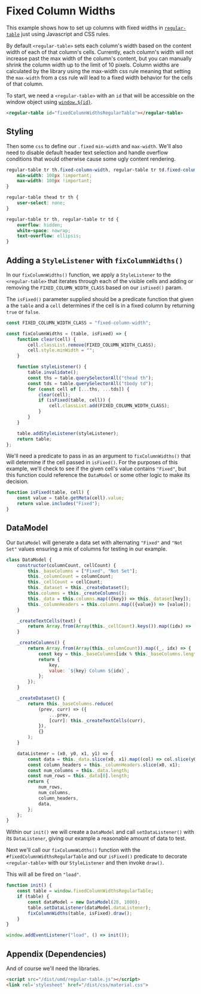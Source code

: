 # Fixed Column Widths

This example shows how to set up columns with fixed widths in
[`regular-table`](https://github.com/jpmorganchase/regular-table) just using
Javascript and CSS rules.

By default `<regular-table>` sets each column's width based on the content width
of each of that column's cells. Currently, each column's width will not increase
past the max width of the column's content, but you can manually shrink the column 
width up to the limit of 10 pixels.
Column widths are calculated by the library using the max-width css rule meaning
that setting the `max-width` from a css rule will lead to a fixed width behavior
for the cells of that column.

To start, we need a `<regular-table>` with an `id` that will be accessible on the window
object using [`window.${id}`](https://stackoverflow.com/questions/18713272/why-do-dom-elements-exist-as-properties-on-the-window-object).

```html
<regular-table id="fixedColumnWidthsRegularTable"></regular-table>
```

## Styling

Then some `css` to define our `.fixed` `min-width` and `max-width`.
We'll also need to disable default header text selection and handle overflow conditions
that would otherwise cause some ugly content rendering.

```css
regular-table tr th.fixed-column-width, regular-table tr td.fixed-column-width {
    min-width: 100px !important;
    max-width: 100px !important;
}

regular-table thead tr th {
    user-select: none;
}

regular-table tr th, regular-table tr td {
    overflow: hidden;
    white-space: nowrap;
    text-overflow: ellipsis;
}
```

## Adding a `StyleListener` with `fixColumnWidths()`

In our `fixColumnWidths()` function, we apply a `StyleListener` to the `<regular-table>`
that iterates through each of the visible cells and adding or removing the
`FIXED_COLUMN_WIDTH_CLASS` based on our `isFixed()` param.

The `isFixed()` parameter supplied should be a predicate function that
given a the `table` and a `cell` determines if the cell is in a fixed column by
returning `true` or `false`.

``` javascript
const FIXED_COLUMN_WIDTH_CLASS = "fixed-column-width";

const fixColumnWidths = (table, isFixed) => {
    function clear(cell) {
        cell.classList.remove(FIXED_COLUMN_WIDTH_CLASS);
        cell.style.minWidth = "";
    }

    function styleListener() {
        table.invalidate();
        const ths = table.querySelectorAll("thead th");
        const tds = table.querySelectorAll("tbody td");
        for (const cell of [...ths, ...tds]) {
            clear(cell);
            if (isFixed(table, cell)) {
                cell.classList.add(FIXED_COLUMN_WIDTH_CLASS);
            }
        }
    }

    table.addStyleListener(styleListener);
    return table;
};
```

We'll need a predicate to pass in as an argument to `fixColumnWidths()` that
will determine if the cell passed in `isFixed()`.
For the purposes of this example, we'll check to see if the given cell's value 
contains `"Fixed"`, but this function could reference the `DataModel` or some other 
logic to make its decision.

``` javascript
function isFixed(table, cell) {
    const value = table.getMeta(cell).value;
    return value.includes("Fixed");
}
```

## DataModel

Our `DataModel` will generate a data set with alternating `"Fixed"` and `"Not Set"`
values ensuring a mix of columns for testing in our example.

``` javascript
class DataModel {
    constructor(columnCount, cellCount) {
        this._baseColumns = ["Fixed", "Not Set"];
        this._columnCount = columnCount;
        this._cellCount = cellCount;
        this._dataset = this._createDataset();
        this.columns = this._createColumns();
        this._data = this.columns.map(({key}) => this._dataset[key]);
        this._columnHeaders = this.columns.map(({value}) => [value]);
    }

    _createTextCells(text) {
        return Array.from(Array(this._cellCount).keys()).map((idx) => `${text} ${idx}`);
    }

    _createColumns() {
        return Array.from(Array(this._columnCount)).map((_, idx) => {
            const key = this._baseColumns[idx % this._baseColumns.length];
            return {
                key,
                value: `${key} Column ${idx}`,
            };
        });
    }

    _createDataset() {
        return this._baseColumns.reduce(
            (prev, curr) => ({
                ...prev,
                [curr]: this._createTextCells(curr),
            }),
            {}
        );
    }

    dataListener = (x0, y0, x1, y1) => {
        const data = this._data.slice(x0, x1).map((col) => col.slice(y0, y1));
        const column_headers = this._columnHeaders.slice(x0, x1);
        const num_columns = this._data.length;
        const num_rows = this._data[0].length;
        return {
            num_rows,
            num_columns,
            column_headers,
            data,
        };
    };
}
```
Within our `init()` we will create a `DataModel` and call `setDataListener()` with its `DataListener`, giving our example a reasonable amount of data to test.

Next we'll call our `fixColumnWidths()` function with the `#fixedColumnWidthsRegularTable`
and our `isFixed()` predicate to decorate `<regular-table>` with our `StyleListener`
and then invoke `draw()`.

This will all be fired on `"load"`.

```javascript
function init() {
    const table = window.fixedColumnWidthsRegularTable;
    if (table) {
        const dataModel = new DataModel(20, 1000);
        table.setDataListener(dataModel.dataListener);
        fixColumnWidths(table, isFixed).draw();
    }
}

window.addEventListener("load", () => init());
```

## Appendix (Dependencies)

And of course we'll need the libraries.

```html
<script src="/dist/umd/regular-table.js"></script>
<link rel='stylesheet' href="/dist/css/material.css">
```
